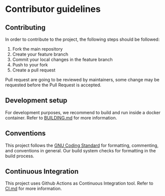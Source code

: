 <!--
(C) Copyright 2020-2021 Hewlett Packard Enterprise Development LP

 

Licensed under the Apache License, Version 2.0 (the "License"); you may
not use this file except in compliance with the License. You may obtain
a copy of the License at

 

    http://www.apache.org/licenses/LICENSE-2.0

 

Unless required by applicable law or agreed to in writing, software
distributed under the License is distributed on an "AS IS" BASIS, WITHOUT
WARRANTIES OR CONDITIONS OF ANY KIND, either express or implied. See the
License for the specific language governing permissions and limitations
under the License.

-->


# Contributor guidelines

## Contributing

In order to contribute to the project, the following steps should be followed:

1. Fork the main repository
2. Create your feature branch
3. Commit your local changes in the feature branch
4. Push to your fork
5. Create a pull request

Pull request are going to be reviewed by maintainers, some change may be requested before the Pull Request is accepted.

## Development setup

For development purposes, we recommend to build and run inside a docker container. Refer to  [BUILDING.md](BUILDING.md) for more information.

## Conventions

This project follows the [GNU Coding Standard](https://www.gnu.org/prep/standards/html_node/Writing-C.html) for formatting, commenting, and conventions in general. Our build system checks for formatting in the build process.

## Continuous Integration

This project uses Github Actions as Continuous Integration tool. Refer to [CI.md](CI.md) for more information.
